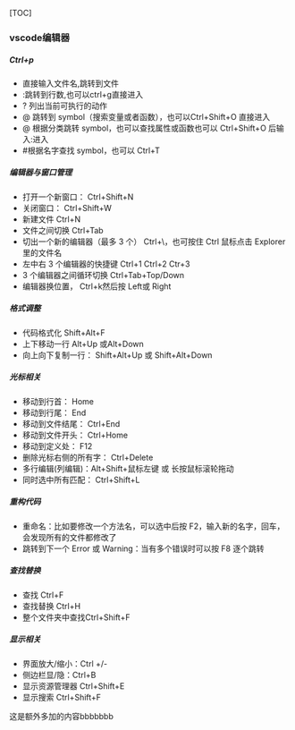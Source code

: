 [TOC]

### vscode编辑器
##### Ctrl+p
- 直接输入文件名,跳转到文件
- :跳转到行数,也可以ctrl+g直接进入
- ? 列出当前可执行的动作
- @ 跳转到 symbol（搜索变量或者函数），也可以Ctrl+Shift+O 直接进入
- @ 根据分类跳转 symbol，也可以查找属性或函数也可以 Ctrl+Shift+O 后输入:进入
- #根据名字查找 symbol，也可以 Ctrl+T
##### 编辑器与窗口管理
- 打开一个新窗口： Ctrl+Shift+N
- 关闭窗口： Ctrl+Shift+W
- 新建文件 Ctrl+N       
- 文件之间切换 Ctrl+Tab
- 切出一个新的编辑器（最多 3 个） Ctrl+\，也可按住 Ctrl 鼠标点击 Explorer 里的文件名
- 左中右 3 个编辑器的快捷键 Ctrl+1 Ctrl+2 Ctr+3
- 3 个编辑器之间循环切换 Ctrl+Tab+Top/Down
- 编辑器换位置， Ctrl+k然后按 Left或 Right
##### 格式调整
- 代码格式化 Shift+Alt+F
- 上下移动一行 Alt+Up 或Alt+Down
- 向上向下复制一行： Shift+Alt+Up 或 Shift+Alt+Down
##### 光标相关
- 移动到行首： Home
- 移动到行尾： End
- 移动到文件结尾： Ctrl+End
- 移动到文件开头： Ctrl+Home
- 移动到定义处： F12
- 删除光标右侧的所有字： Ctrl+Delete
- 多行编辑(列编辑)：Alt+Shift+鼠标左键 或 长按鼠标滚轮拖动
- 同时选中所有匹配： Ctrl+Shift+L
##### 重构代码
- 重命名：比如要修改一个方法名，可以选中后按 F2，输入新的名字，回车，会发现所有的文件都修改了
- 跳转到下一个 Error 或 Warning：当有多个错误时可以按 F8 逐个跳转
##### 查找替换
- 查找 Ctrl+F
- 查找替换 Ctrl+H
- 整个文件夹中查找Ctrl+Shift+F
##### 显示相关
- 界面放大/缩小：Ctrl +/-
- 侧边栏显/隐：Ctrl+B
- 显示资源管理器 Ctrl+Shift+E
- 显示搜索 Ctrl+Shift+F

这是额外多加的内容bbbbbbb
